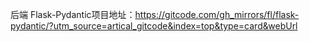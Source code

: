 后端
Flask-Pydantic项目地址：https://gitcode.com/gh_mirrors/fl/flask-pydantic/?utm_source=artical_gitcode&index=top&type=card&webUrl
